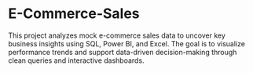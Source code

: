 # E-Commerce-Sales
This project analyzes mock e-commerce sales data to uncover key business insights using SQL, Power BI, and Excel. The goal is to visualize performance trends and support data-driven decision-making through clean queries and interactive dashboards.
